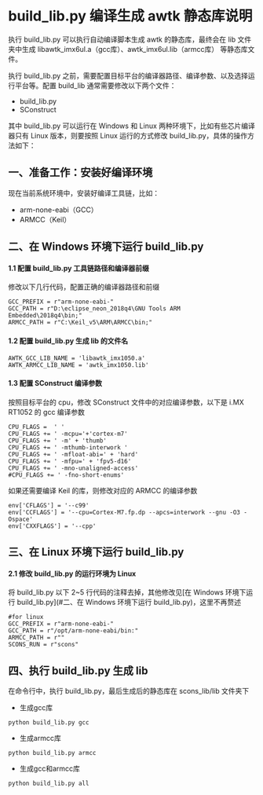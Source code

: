 # build_lib.py 编译生成 awtk 静态库说明

执行 build_lib.py 可以执行自动编译脚本生成 awtk 的静态库，最终会在 lib 文件夹中生成 libawtk_imx6ul.a（gcc库）、awtk_imx6ul.lib（armcc库） 等静态库文件。

执行 build_lib.py 之前，需要配置目标平台的编译器路径、编译参数、以及选择运行平台等。配置 build_lib 通常需要修改以下两个文件：

- build_lib.py
- SConstruct

其中 build_lib.py 可以运行在 Windows 和 Linux 两种环境下，比如有些芯片编译器只有 Linux 版本，则要按照 Linux 运行的方式修改 build_lib.py，具体的操作方法如下：

## 一、准备工作：安装好编译环境

现在当前系统环境中，安装好编译工具链，比如：

- arm-none-eabi（GCC）
- ARMCC（Keil）

## 二、在 Windows 环境下运行 build_lib.py

#### 1.1 配置 build_lib.py 工具链路径和编译器前缀

修改以下几行代码，配置正确的编译器路径和前缀

```
GCC_PREFIX = r"arm-none-eabi-"
GCC_PATH = r"D:\eclipse_neon_2018q4\GNU Tools ARM Embedded\2018q4\bin;"
ARMCC_PATH = r"C:\Keil_v5\ARM\ARMCC\bin;"
```

#### 1.2 配置 build_lib.py 生成 lib 的文件名

```
AWTK_GCC_LIB_NAME = 'libawtk_imx1050.a'
AWTK_ARMCC_LIB_NAME = 'awtk_imx1050.lib'
```

#### 1.3 配置 SConstruct 编译参数

按照目标平台的 cpu，修改 SConstruct 文件中的对应编译参数，以下是 i.MX RT1052 的 gcc 编译参数

```
CPU_FLAGS =  ' '
CPU_FLAGS += ' -mcpu='+'cortex-m7'
CPU_FLAGS += ' -m' + 'thumb'
CPU_FLAGS += ' -mthumb-interwork '
CPU_FLAGS += ' -mfloat-abi=' + 'hard'
CPU_FLAGS += ' -mfpu=' + 'fpv5-d16'
CPU_FLAGS += ' -mno-unaligned-access'
#CPU_FLAGS += ' -fno-short-enums'
```

如果还需要编译 Keil 的库，则修改对应的 ARMCC 的编译参数

```
env['CFLAGS'] = '--c99'
env['CCFLAGS'] = '--cpu=Cortex-M7.fp.dp --apcs=interwork --gnu -O3 -Ospace'
env['CXXFLAGS'] = '--cpp'
```

## 三、在 Linux 环境下运行 build_lib.py

#### 2.1 修改 build_lib.py 的运行环境为 Linux

将 build_lib.py 以下 2~5 行代码的注释去掉，其他修改见[在 Windows 环境下运行 build_lib.py](#二、在 Windows 环境下运行 build_lib.py)，这里不再赘述

```
#for linux
GCC_PREFIX = r"arm-none-eabi-"
GCC_PATH = r"/opt/arm-none-eabi/bin:"
ARMCC_PATH = r""
SCONS_RUN = r"scons"
```

## 四、执行 build_lib.py 生成 lib

在命令行中，执行 build_lib.py，最后生成后的静态库在 scons_lib/lib 文件夹下

- 生成gcc库

```
python build_lib.py gcc
```

- 生成armcc库

```
python build_lib.py armcc
```

- 生成gcc和armcc库

```
python build_lib.py all
```

  